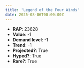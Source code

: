 ```yaml
---
title: 'Legend of the Four Winds'
date: 2025-08-06T00:00:00Z
---
```

- **RAP**: 23628
- **Value**: -1
- **Demand level**: -1
- **Trend**: -1
- **Projected?**: True
- **Hyped?**: True
- **Rare?**: True
